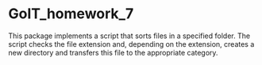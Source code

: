 # GoIT_homework_7

This package implements a script that sorts files in a specified folder.
The script checks the file extension and, depending on the extension,
creates a new directory and transfers this file to the appropriate category.
